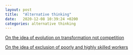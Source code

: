 ```yaml
---
layout: post
title:  "Alternative thinking"
date:   2020-12-08 10:39:24 +0200
categories: alternative thinking
---
```


[On the idea of evolution on transformation not competition][jardineria]

[On the idea of exclusion of poorly and highly skilled workers][mediocracia]

[jardineria]: https://elpais.com/elpais/2020/11/19/eps/1605786292_072842.html
[mediocracia]: https://elpais.com/elpais/2019/08/30/ideas/1567166223_815812.html
